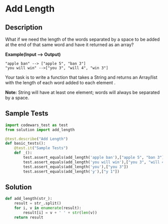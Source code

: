 # Add Length


## Description
What if we need the length of the words separated by a space to be added at the end of that same word and have it returned as an array?

**Example(Input --> Output)**

```
"apple ban" --> ["apple 5", "ban 3"]
"you will win" -->["you 3", "will 4", "win 3"]
```

Your task is to write a function that takes a String and returns an Array/list with the length of each word added to each element .

**Note:** String will have at least one element; words will always be separated by a space.


## Sample Tests
```python
import codewars_test as test
from solution import add_length

@test.describe("Add Length")
def basic_tests():
    @test.it("Sample Tests")
    def _():
        test.assert_equals(add_length('apple ban'),["apple 5", "ban 3"])
        test.assert_equals(add_length('you will win'),["you 3", "will 4", "win 3"])
        test.assert_equals(add_length('you'),["you 3"])
        test.assert_equals(add_length('y'),["y 1"])
```


## Solution
```python
def add_length(str_):
    result = str_.split()
    for i, v in enumerate(result):
        result[i] = v + ' ' + str(len(v))
    return result
```
